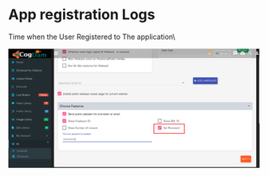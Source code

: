 # App registration Logs

Time when the User Registered to The application\

![](../.gitbook/assets/image%20%28122%29.png)

